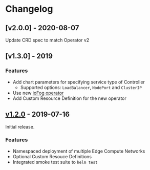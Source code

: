 # Changelog

## [v2.0.0] - 2020-08-07

Update CRD spec to match Operator v2

## [v1.3.0] - 2019

### Features

* Add chart parameters for specifying service type of Controller
  * Supported options: `LoadBalancer`, `NodePort` and `ClusterIP`
* Use new [ioFog operator](https://github.com/eclipse-iofog/iofog-operator)
* Add Custom Resource Definition for the new operator 

## [v1.2.0] - 2019-07-16

Initial release.

### Features

* Namespaced deployment of multiple Edge Compute Networks 
* Optional Custom Resouce Definitions
* Integrated smoke test suite to `helm test`

[v1.3.0-beta]: https://github.com/eclipse-iofog/helm/compare/v1.3.0-beta..v1.3.0-rc1
[v1.3.0-rc1]: https://github.com/eclipse-iofog/helm/compare/v1.3.0-rc1..v1.2.0
[v1.2.0]: https://github.com/eclipse-iofog/helm/releases/tag/v1.2.0
